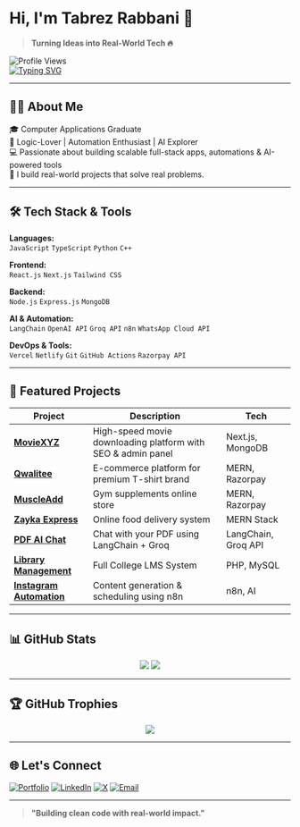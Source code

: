 # Hi, I'm Tabrez Rabbani 👋

> **Turning Ideas into Real-World Tech 🔥**

![Profile Views](https://komarev.com/ghpvc/?username=tabrez-rabbani&style=flat-square&color=blue)  
[![Typing SVG](https://readme-typing-svg.herokuapp.com?font=Fira+Code&size=22&duration=4000&pause=1000&color=F7931E&center=true&vCenter=true&width=900&height=60&lines=Full-Stack+Developer;Automation+Engineer;AI+Explorer;Building+Clean+Code+with+Real-World+Impact)](https://git.io/typing-svg)

---

## 👨‍💻 About Me

🎓 Computer Applications Graduate  
🧠 Logic-Lover | Automation Enthusiast | AI Explorer  
💻 Passionate about building scalable full-stack apps, automations & AI-powered tools  
🚀 I build real-world projects that solve real problems.

---

## 🛠️ Tech Stack & Tools

**Languages:**  
`JavaScript` `TypeScript` `Python` `C++`

**Frontend:**  
`React.js` `Next.js` `Tailwind CSS`

**Backend:**  
`Node.js` `Express.js` `MongoDB`

**AI & Automation:**  
`LangChain` `OpenAI API` `Groq API` `n8n` `WhatsApp Cloud API`

**DevOps & Tools:**  
`Vercel` `Netlify` `Git` `GitHub Actions` `Razorpay API`

---

## 🚀 Featured Projects

| Project | Description | Tech |
|---------|-------------|------|
| [**MovieXYZ**](https://moviexyz.com) | High-speed movie downloading platform with SEO & admin panel | Next.js, MongoDB |
| [**Qwalitee**](https://qwalitee.in) | E-commerce platform for premium T-shirt brand | MERN, Razorpay |
| [**MuscleAdd**](https://muscleadda.in) | Gym supplements online store | MERN, Razorpay |
| [**Zayka Express**](https://zayka-frontend.vercel.app) | Online food delivery system | MERN Stack |
| [**PDF AI Chat**](https://tabrezrabbani.com/pdf-ai-chat) | Chat with your PDF using LangChain + Groq | LangChain, Groq API |
| [**Library Management**](https://tabrezrabbani.com/library-management) | Full College LMS System | PHP, MySQL |
| [**Instagram Automation**](https://tabrezrabbani.com/insta-automation) | Content generation & scheduling using n8n | n8n, AI |

---

## 📊 GitHub Stats

<p align="center">
  <img src="https://tbzcoders-projects-github-readme-stats.vercel.app/api?username=tabrez-rabbani&show_icons=true&theme=tokyonight&include_all_commits=true&hide_border=true&border_radius=10" />
  <img src="https://github-readme-streak-stats.herokuapp.com/?user=tabrez-rabbani&theme=tokyonight&hide_border=true&border_radius=10" />
</p>

---

## 🏆 GitHub Trophies

<p align="center">
  <img src="https://github-profile-trophy.vercel.app/?username=tabrez-rabbani&theme=tokyonight&margin-w=15&margin-h=15&no-frame=true&title=Stars,Followers,Repositories,Commit,PullRequest,Issues"/>
</p>

---

## 🌐 Let's Connect

[![Portfolio](https://img.shields.io/badge/Portfolio-%23000000.svg?style=for-the-badge&logo=firefox&logoColor=white)](https://tabrezrabbani.in)
[![LinkedIn](https://img.shields.io/badge/LinkedIn-%230077B5.svg?style=for-the-badge&logo=linkedin&logoColor=white)](https://www.linkedin.com/in/tabrezrabbani)
[![X](https://img.shields.io/badge/X-000000?style=for-the-badge&logo=twitter&logoColor=white)](https://x.com/Tabrez_rabbanii)
[![Email](https://img.shields.io/badge/Email-D14836?style=for-the-badge&logo=gmail&logoColor=white)](mailto:tabrezrabbani750@gmail.com)

---

> **"Building clean code with real-world impact."**
